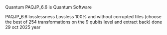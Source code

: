 Quantum PAQJP_6.6 is Quantum Software

PAQJP_6.6 losslessness 
Lossless 100% and without corrupted files (choose the best of 254 transformations on the 9 qubits level and extract back) done 29 oct 2025 year
